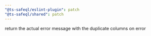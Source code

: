 ```yaml
---
"@ts-safeql/eslint-plugin": patch
"@ts-safeql/shared": patch
---
```


return the actual error message with the duplicate columns on error
